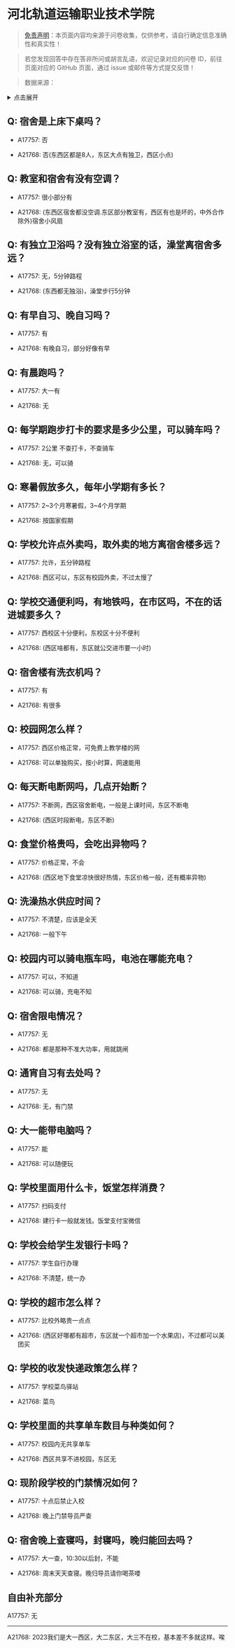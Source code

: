 # 河北轨道运输职业技术学院

> [免责声明](https://colleges.chat/#_3)：本页面内容均来源于问卷收集，仅供参考，请自行确定信息准确性和真实性！

> 若您发现回答中存在答非所问或胡言乱语，欢迎记录对应的问卷 ID，前往页面对应的 GitHub 页面，通过 issue 或邮件等方式提交反馈！

> 数据来源：

<details><summary>点击展开</summary>
<ul>
<li>A17757: 匿名 (2023 年 06 月)</li>
<li>A21768: 匿名 (2024 年 05 月)</li>
</ul>
</details>

## Q: 宿舍是上床下桌吗？

- A17757: 否

- A21768: 否(东西区都是8人，东区大点有独卫，西区小点)

## Q: 教室和宿舍有没有空调？

- A17757: 很小部分有

- A21768: (东西区宿舍都没空调.东区部分教室有，西区有也是坏的，中外合作除外)宿舍小风扇

## Q: 有独立卫浴吗？没有独立浴室的话，澡堂离宿舍多远？

- A17757: 无，5分钟路程

- A21768: (东西都无独浴)，澡堂步行5分钟

## Q: 有早自习、晚自习吗？

- A17757: 有

- A21768: 有晚自习，部分好像有早

## Q: 有晨跑吗？

- A17757: 大一有

- A21768: 无

## Q: 每学期跑步打卡的要求是多少公里，可以骑车吗？

- A17757: 2公里 不查打卡，不查骑车

- A21768: 无，可以骑

## Q: 寒暑假放多久，每年小学期有多长？

- A17757: 2\~3个月寒暑假，3\~4个月学期

- A21768: 按国家假期

## Q: 学校允许点外卖吗，取外卖的地方离宿舍楼多远？

- A17757: 允许，五分钟路程

- A21768: 西区可以，东区有校园外卖，不过太慢了

## Q: 学校交通便利吗，有地铁吗，在市区吗，不在的话进城要多久？

- A17757: 西校区十分便利，东校区十分不便利

- A21768: (西区啥都有，东区就公交进市要一小时)

## Q: 宿舍楼有洗衣机吗？

- A17757: 有

- A21768: 有很多

## Q: 校园网怎么样？

- A17757: 西区价格正常，可免费上教学楼的网

- A21768: 可以单独购买，按小时算，网速能用

## Q: 每天断电断网吗，几点开始断？

- A17757: 不断网，西区宿舍断电，一般是上课时间，东区不断电

- A21768: (西区时段断电，东区不断)

## Q: 食堂价格贵吗，会吃出异物吗？

- A17757: 价格正常，不会

- A21768: (西区地下食堂凉快很好热情，东区价格一般，还有概率异物)

## Q: 洗澡热水供应时间？

- A17757: 不清楚，应该是全天

- A21768: 一般下午

## Q: 校园内可以骑电瓶车吗，电池在哪能充电？

- A17757: 可以，不知道

- A21768: 可以骑，充电不知

## Q: 宿舍限电情况？

- A17757: 无

- A21768: 都是那种不准大功率，用就跳闸

## Q: 通宵自习有去处吗？

- A17757: 无

- A21768: 无，有门禁

## Q: 大一能带电脑吗？

- A17757: 能

- A21768: 可以随便玩

## Q: 学校里面用什么卡，饭堂怎样消费？

- A17757: 扫码支付

- A21768: 建行卡一般就发钱。饭堂支付宝微信

## Q: 学校会给学生发银行卡吗？

- A17757: 学生自行办理

- A21768: 不清楚，统一办

## Q: 学校的超市怎么样？

- A17757: 比校外略贵一点点

- A21768: (西区好哪都有超市，东区就一个超市加一个水果店)，不过都可以美团买

## Q: 学校的收发快递政策怎么样？

- A17757: 学校菜鸟驿站

- A21768: 菜鸟

## Q: 学校里面的共享单车数目与种类如何？

- A17757: 校园内无共享单车

- A21768: 西区共享不进校园，东区无

## Q: 现阶段学校的门禁情况如何？

- A17757: 十点后禁止入校

- A21768: 晚上门禁导员严查

## Q: 宿舍晚上查寝吗，封寝吗，晚归能回去吗？

- A17757: 大一查，10:30以后封，不能

- A21768: 周末天天查寝。晚归导员请你喝茶喽

## 自由补充部分

A17757: 无

***

A21768: 2023我们是大一西区，大二东区，大三不在校，基本差不多就这样。唉